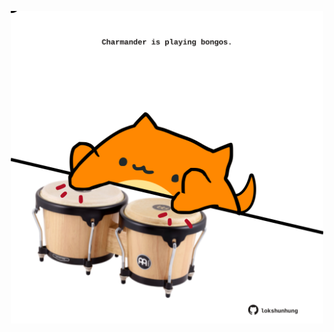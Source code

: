 <!-- built at 18/10/2021, 07:02:20 UTC -->
<p align="center">
  <img width="500" height="500" src="./ReadmeImage.svg">
</p>
